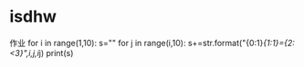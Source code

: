 # isdhw
作业
for i in range(1,10):
    s=""
    for j in range(i,10):
        s+=str.format("{0:1}*{1:1}={2:<3}",i,j,i*j)
    print(s)
        
